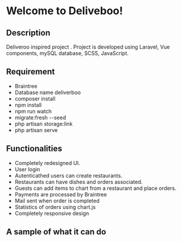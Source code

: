 Welcome to Deliveboo!
===================


Description
-------
Deliveroo inspired project . 
Project is developed using Laravel, Vue components, mySQL database, SCSS, JavaScript.

Requirement
-------
- Braintree
- Database name deliverboo
- composer install
- npm install 
- npm run watch
- migrate:fresh --seed
- php artisan storage:link
- php artisan serve 

## Functionalities

 - Completely redesigned UI.
 - User login
 - Autenticathed users can create restaurants.
 - Restaurants can have dishes and orders associated.
 - Guests can add items to chart from a restaurant and place orders.
 - Payments are processed by Braintree
 - Mail sent when order is completed
 - Statistics of orders using chart.js
 - Completely responsive design
 
## A sample of what it can do

<!-- Orders
-------
![](design.gif)

Restaurant Dashboard
-------
![](dashboard.gif)

Responsive Design
-------
![](responsive.gif) -->
